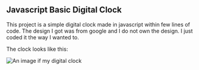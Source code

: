 ## Javascript Basic Digital Clock

This project is a simple digital clock made in javascript within few lines of code. The design I got was from google and I do not own the design. I just coded it the way I wanted to.

The clock looks like this:

![An image if my digital clock](https://scontent.fktm10-1.fna.fbcdn.net/v/t1.15752-9/258606738_581555656508678_7347640411630192609_n.png?_nc_cat=100&ccb=1-5&_nc_sid=ae9488&_nc_ohc=-5l68RvYDhUAX-m7Ld4&_nc_oc=AQmqtjSkHJnWZ5NglvcGIc6BPynPRhUbRXdBTNBd5cXr58zTteidk_0wdGIYsX3ys44&_nc_ht=scontent.fktm10-1.fna&oh=a7010eba459430e4b2f5e5f4e9903303&oe=61BA40D7)